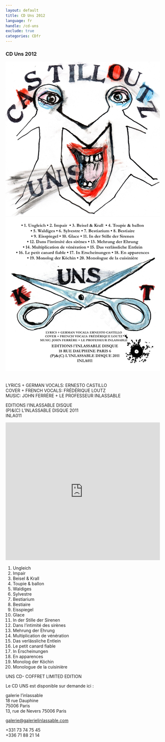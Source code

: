 ```yaml
---
layout: default
title: CD Uns 2012
language: fr
handle: /cd-uns
exclude: true
categories: CDfr
---
```

### CD Uns 2012  
  
<a rel="lightbox" data-lightbox="example-1" href="/images/uns-cover.jpg" title="uns cover"><img src="/images/uns-cover.jpg" alt="uns cover" class="img-left2"></a>
<a rel="lightbox" data-lightbox="example-1" href="/images/uns-cover-back.jpg" title="uns cover"><img src="/images/uns-cover-back.jpg" alt="uns cover" class="img-right2"></a>  
<br style="clear:both" />
<br style="clear:both" />
LYRICS + GERMAN VOCALS: ERNESTO CASTILLO  
COVER + FRENCH VOCALS: FRÉDÉRIQUE LOUTZ  
MUSIC: JOHN FERRÈRE + LE PROFESSEUR INLASSABLE  
  
EDITIONS l’INLASSABLE DISQUE  
(P)&(C) L’INLASSABLE DISQUE 2011  
INLA011  

<iframe width="100%" height="450" scrolling="no" frameborder="no" src="https://w.soundcloud.com/player/?url=https%3A//api.soundcloud.com/playlists/314151255&amp;auto_play=false&amp;hide_related=false&amp;show_comments=true&amp;show_user=true&amp;show_reposts=false&amp;visual=true"></iframe>  
  
1. Ungleich
2. Impair
3. Beisel & Krall
4. Toupie & ballon
5. Waldiges
6. Sylvestre
7. Bestiarium
8. Bestiaire
9. Eisspiegel
10. Glace
11. In der Stille der Sirenen
12. Dans l’intimité des sirènes
13. Mehrung der Ehrung
14. Multiplication de vénération
15. Das verlässliche Entlein
16. Le petit canard fiable
17. In Erscheinungen
18. En apparences
19. Monolog der Köchin
20. Monologue de la cuisinière  
  
UNS CD- COFFRET LIMITED EDITION

Le CD UNS est disponible sur demande ici :  

galerie l’inlassable  
18 rue Dauphine  
75006 Paris  
13, rue de Nevers 75006 Paris  
  
galerie@galerielinlassable.com
  
+331 73 74 75 45  
+336 71 88 21 14  
  
